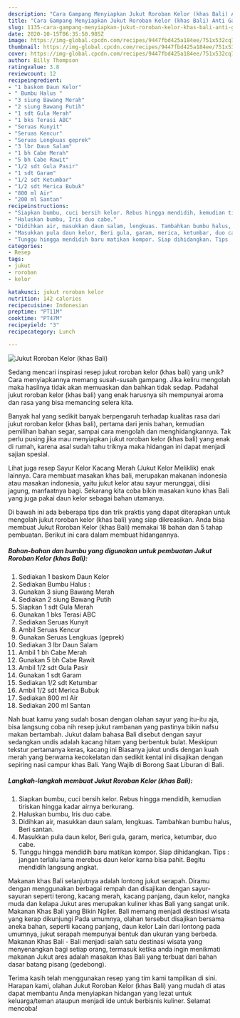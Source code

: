```yaml
---
description: "Cara Gampang Menyiapkan Jukut Roroban Kelor (khas Bali) Anti Gagal"
title: "Cara Gampang Menyiapkan Jukut Roroban Kelor (khas Bali) Anti Gagal"
slug: 1135-cara-gampang-menyiapkan-jukut-roroban-kelor-khas-bali-anti-gagal
date: 2020-10-15T06:35:50.985Z
image: https://img-global.cpcdn.com/recipes/9447fbd425a184ee/751x532cq70/jukut-roroban-kelor-khas-bali-foto-resep-utama.jpg
thumbnail: https://img-global.cpcdn.com/recipes/9447fbd425a184ee/751x532cq70/jukut-roroban-kelor-khas-bali-foto-resep-utama.jpg
cover: https://img-global.cpcdn.com/recipes/9447fbd425a184ee/751x532cq70/jukut-roroban-kelor-khas-bali-foto-resep-utama.jpg
author: Billy Thompson
ratingvalue: 3.8
reviewcount: 12
recipeingredient:
- "1 baskom Daun Kelor"
- " Bumbu Halus "
- "3 siung Bawang Merah"
- "2 siung Bawang Putih"
- "1 sdt Gula Merah"
- "1 bks Terasi ABC"
- "Seruas Kunyit"
- "Seruas Kencur"
- "Seruas Lengkuas geprek"
- "3 lbr Daun Salam"
- "1 bh Cabe Merah"
- "5 bh Cabe Rawit"
- "1/2 sdt Gula Pasir"
- "1 sdt Garam"
- "1/2 sdt Ketumbar"
- "1/2 sdt Merica Bubuk"
- "800 ml Air"
- "200 ml Santan"
recipeinstructions:
- "Siapkan bumbu, cuci bersih kelor. Rebus hingga mendidih, kemudian tiriskan hingga kadar airnya berkurang."
- "Haluskan bumbu, Iris duo cabe."
- "Didihkan air, masukkan daun salam, lengkuas. Tambahkan bumbu halus, Beri santan."
- "Masukkan pula daun kelor, Beri gula, garam, merica, ketumbar, duo cabe."
- "Tunggu hingga mendidih baru matikan kompor. Siap dihidangkan. Tips : jangan terlalu lama merebus daun kelor karna bisa pahit. Begitu mendidih langsung angkat."
categories:
- Resep
tags:
- jukut
- roroban
- kelor

katakunci: jukut roroban kelor 
nutrition: 142 calories
recipecuisine: Indonesian
preptime: "PT11M"
cooktime: "PT47M"
recipeyield: "3"
recipecategory: Lunch

---
```



![Jukut Roroban Kelor (khas Bali)](https://img-global.cpcdn.com/recipes/9447fbd425a184ee/751x532cq70/jukut-roroban-kelor-khas-bali-foto-resep-utama.jpg)

Sedang mencari inspirasi resep jukut roroban kelor (khas bali) yang unik? Cara menyiapkannya memang susah-susah gampang. Jika keliru mengolah maka hasilnya tidak akan memuaskan dan bahkan tidak sedap. Padahal jukut roroban kelor (khas bali) yang enak harusnya sih mempunyai aroma dan rasa yang bisa memancing selera kita.

Banyak hal yang sedikit banyak berpengaruh terhadap kualitas rasa dari jukut roroban kelor (khas bali), pertama dari jenis bahan, kemudian pemilihan bahan segar, sampai cara mengolah dan menghidangkannya. Tak perlu pusing jika mau menyiapkan jukut roroban kelor (khas bali) yang enak di rumah, karena asal sudah tahu triknya maka hidangan ini dapat menjadi sajian spesial.

Lihat juga resep Sayur Kelor Kacang Merah (Jukut Kelor Meliklik) enak lainnya. Cara membuat masakan khas bali, merupakan makanan indonesia atau masakan indonesia, yaitu jukut kelor atau sayur merunggai, diisi jagung, manfaatnya bagi. Sekarang kita coba bikin masakan kuno khas Bali yang juga pakai daun kelor sebagai bahan utamanya.


Di bawah ini ada beberapa tips dan trik praktis yang dapat diterapkan untuk mengolah jukut roroban kelor (khas bali) yang siap dikreasikan. Anda bisa membuat Jukut Roroban Kelor (khas Bali) memakai 18 bahan dan 5 tahap pembuatan. Berikut ini cara dalam membuat hidangannya.

<!--inarticleads1-->

##### Bahan-bahan dan bumbu yang digunakan untuk pembuatan Jukut Roroban Kelor (khas Bali):

1. Sediakan 1 baskom Daun Kelor
1. Sediakan  Bumbu Halus :
1. Gunakan 3 siung Bawang Merah
1. Sediakan 2 siung Bawang Putih
1. Siapkan 1 sdt Gula Merah
1. Gunakan 1 bks Terasi ABC
1. Sediakan Seruas Kunyit
1. Ambil Seruas Kencur
1. Gunakan Seruas Lengkuas (geprek)
1. Sediakan 3 lbr Daun Salam
1. Ambil 1 bh Cabe Merah
1. Gunakan 5 bh Cabe Rawit
1. Ambil 1/2 sdt Gula Pasir
1. Gunakan 1 sdt Garam
1. Sediakan 1/2 sdt Ketumbar
1. Ambil 1/2 sdt Merica Bubuk
1. Sediakan 800 ml Air
1. Sediakan 200 ml Santan


Nah buat kamu yang sudah bosan dengan olahan sayur yang itu-itu aja, bisa langsung coba nih resep jukut rambanan yang pastinya bikin nafsu makan bertambah. Jukut dalam bahasa Bali disebut dengan sayur sedangkan undis adalah kacang hitam yang berbentuk bulat. Meskipun tekstur pertamanya keras, kacang ini Biasanya jukut undis dengan kuah merah yang berwarna kecokelatan dan sedikit kental ini disajikan dengan sepiring nasi campur khas Bali. Yang Wajib di Borong Saat Liburan di Bali. 

<!--inarticleads2-->

##### Langkah-langkah membuat Jukut Roroban Kelor (khas Bali):

1. Siapkan bumbu, cuci bersih kelor. Rebus hingga mendidih, kemudian tiriskan hingga kadar airnya berkurang.
1. Haluskan bumbu, Iris duo cabe.
1. Didihkan air, masukkan daun salam, lengkuas. Tambahkan bumbu halus, Beri santan.
1. Masukkan pula daun kelor, Beri gula, garam, merica, ketumbar, duo cabe.
1. Tunggu hingga mendidih baru matikan kompor. Siap dihidangkan. Tips : jangan terlalu lama merebus daun kelor karna bisa pahit. Begitu mendidih langsung angkat.


Makanan khas Bali selanjutnya adalah lontong jukut serapah. Diramu dengan menggunakan berbagai rempah dan disajikan dengan sayur-sayuran seperti terong, kacang merah, kacang panjang, daun kelor, nangka muda dan kelapa Jukut ares merupakan kuliner khas Bali yang sangat unik. Makanan Khas Bali yang Bikin Ngiler. Bali memang menjadi destinasi wisata yang kerap dikunjungi Pada umumnya, olahan tersebut disajikan bersama aneka bahan, seperti kacang panjang, daun kelor Lain dari lontong pada umumnya, jukut serapah mempunyai bentuk dan ukuran yang berbeda. Makanan Khas Bali - Bali menjadi salah satu destinasi wisata yang menyenangkan bagi setiap orang, termasuk ketika anda ingin menikmati makanan Jukut ares adalah masakan khas Bali yang terbuat dari bahan dasar batang pisang (gedebong). 

Terima kasih telah menggunakan resep yang tim kami tampilkan di sini. Harapan kami, olahan Jukut Roroban Kelor (khas Bali) yang mudah di atas dapat membantu Anda menyiapkan hidangan yang lezat untuk keluarga/teman ataupun menjadi ide untuk berbisnis kuliner. Selamat mencoba!
